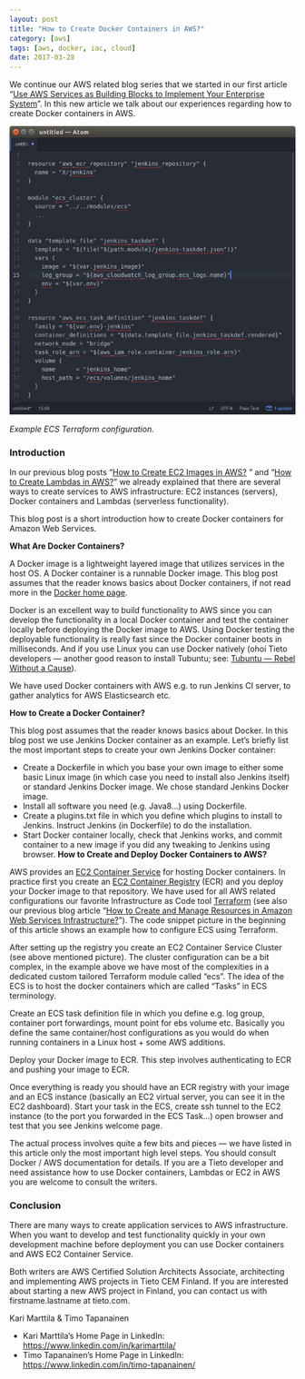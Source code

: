 ```yaml
---
layout: post
title: "How to Create Docker Containers in AWS?"
category: [aws]
tags: [aws, docker, iac, cloud]
date: 2017-03-28
---
```


  We continue our AWS related blog series that we started in our first article “[Use AWS Services as Building Blocks to Implement Your Enterprise System](https://medium.com/tieto-developers/use-aws-services-as-building-blocks-to-implement-your-enterprise-system-598676a0ee49)”. In this new article we talk about our experiences regarding how to create Docker containers in AWS.

![](/img/2017-03-28-how-to-create-docker-containers-in-aws_img_1.jpeg)

*Example ECS Terraform configuration.*

### Introduction

In our previous blog posts “[How to Create EC2 Images in AWS?](https://medium.com/tieto-developers/how-to-create-ec2-images-in-aws-a27b1afc97c6#) ” and “[How to Create Lambdas in AWS?](https://medium.com/tieto-developers/how-to-create-lambdas-in-aws-8f04ac833b2e#)” we already explained that there are several ways to create services to AWS infrastructure: EC2 instances (servers), Docker containers and Lambdas (serverless functionality).

This blog post is a short introduction how to create Docker containers for Amazon Web Services.

**What Are Docker Containers?**

A Docker image is a lightweight layered image that utilizes services in the host OS. A Docker container is a runnable Docker image. This blog post assumes that the reader knows basics about Docker containers, if not read more in the [Docker home page](https://www.docker.com/what-docker).

Docker is an excellent way to build functionality to AWS since you can develop the functionality in a local Docker container and test the container locally before deploying the Docker image to AWS. Using Docker testing the deployable functionality is really fast since the Docker container boots in milliseconds. And if you use Linux you can use Docker natively (ohoi Tieto developers — another good reason to install Tubuntu; see: [Tubuntu — Rebel Without a Cause](https://medium.com/tieto-developers/tubuntu-rebel-without-a-cause-80e18a56dd9b)).

We have used Docker containers with AWS e.g. to run Jenkins CI server, to gather analytics for AWS Elasticsearch etc.

**How to Create a Docker Container?**

This blog post assumes that the reader knows basics about Docker. In this blog post we use Jenkins Docker container as an example. Let’s briefly list the most important steps to create your own Jenkins Docker container:

* Create a Dockerfile in which you base your own image to either some basic Linux image (in which case you need to install also Jenkins itself) or standard Jenkins Docker image. We chose standard Jenkins Docker image.
* Install all software you need (e.g. Java8…) using Dockerfile.
* Create a plugins.txt file in which you define which plugins to install to Jenkins. Instruct Jenkins (in Dockerfile) to do the installation.
* Start Docker container locally, check that Jenkins works, and commit container to a new image if you did any tweaking to Jenkins using browser.
**How to Create and Deploy Docker Containers to AWS?**

AWS provides an [EC2 Container Service](https://aws.amazon.com/ecs/) for hosting Docker containers. In practice first you create an [EC2 Container Registry](https://aws.amazon.com/ecr/) (ECR) and you deploy your Docker image to that repository. We have used for all AWS related configurations our favorite Infrastructure as Code tool [Terraform](https://www.terraform.io/) (see also our previous blog article “[How to Create and Manage Resources in Amazon Web Services Infrastructure?](https://medium.com/tieto-developers/how-to-create-and-manage-resources-in-amazon-web-services-infrastructure-f9af85b77c4a)”). The code snippet picture in the beginning of this article shows an example how to configure ECS using Terraform.

After setting up the registry you create an EC2 Container Service Cluster (see above mentioned picture). The cluster configuration can be a bit complex, in the example above we have most of the complexities in a dedicated custom tailored Terraform module called “ecs”. The idea of the ECS is to host the docker containers which are called “Tasks” in ECS terminology.

Create an ECS task definition file in which you define e.g. log group, container port forwardings, mount point for ebs volume etc. Basically you define the same container/host configurations as you would do when running containers in a Linux host + some AWS additions.

Deploy your Docker image to ECR. This step involves authenticating to ECR and pushing your image to ECR.

Once everything is ready you should have an ECR registry with your image and an ECS instance (basically an EC2 virtual server, you can see it in the EC2 dashboard). Start your task in the ECS, create ssh tunnel to the EC2 instance (to the port you forwarded in the ECS Task…) open browser and test that you see Jenkins welcome page.

The actual process involves quite a few bits and pieces — we have listed in this article only the most important high level steps. You should consult Docker / AWS documentation for details. If you are a Tieto developer and need assistance how to use Docker containers, Lambdas or EC2 in AWS you are welcome to consult the writers.

### Conclusion

There are many ways to create application services to AWS infrastructure. When you want to develop and test functionality quickly in your own development machine before deployment you can use Docker containers and AWS EC2 Container Service.

Both writers are AWS Certified Solution Architects Associate, architecting and implementing AWS projects in Tieto CEM Finland. If you are interested about starting a new AWS project in Finland, you can contact us with firstname.lastname at tieto.com.

Kari Marttila & Timo Tapanainen

* Kari Marttila’s Home Page in LinkedIn: <https://www.linkedin.com/in/karimarttila/>
* Timo Tapanainen’s Home Page in LinkedIn: <https://www.linkedin.com/in/timo-tapanainen/>
  
